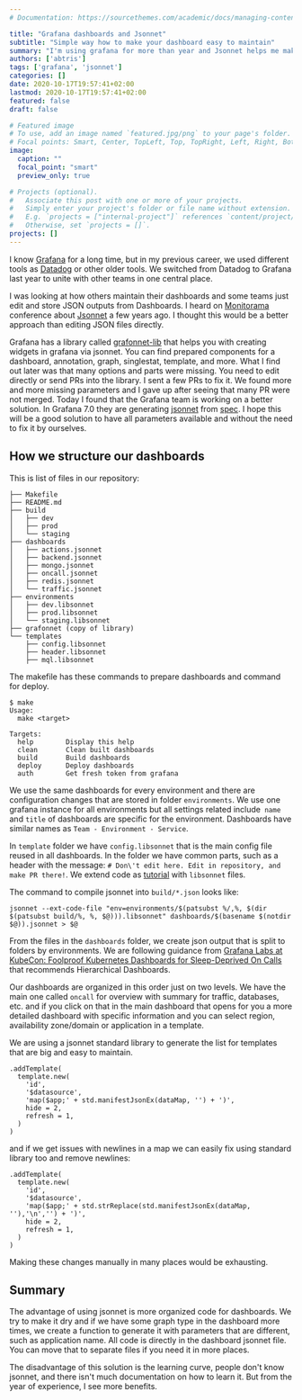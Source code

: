 ```yaml
---
# Documentation: https://sourcethemes.com/academic/docs/managing-content/

title: "Grafana dashboards and Jsonnet"
subtitle: "Simple way how to make your dashboard easy to maintain"
summary: "I'm using grafana for more than year and Jsonnet helps me make dashboards easy to maintain and this is my experience with it."
authors: ['abtris']
tags: ['grafana', 'jsonnet']
categories: []
date: 2020-10-17T19:57:41+02:00
lastmod: 2020-10-17T19:57:41+02:00
featured: false
draft: false

# Featured image
# To use, add an image named `featured.jpg/png` to your page's folder.
# Focal points: Smart, Center, TopLeft, Top, TopRight, Left, Right, BottomLeft, Bottom, BottomRight.
image:
  caption: ""
  focal_point: "smart"
  preview_only: true

# Projects (optional).
#   Associate this post with one or more of your projects.
#   Simply enter your project's folder or file name without extension.
#   E.g. `projects = ["internal-project"]` references `content/project/deep-learning/index.md`.
#   Otherwise, set `projects = []`.
projects: []
---
```


I know [Grafana](https://grafana.com/) for a long time, but in my previous career, we used different tools as [Datadog](https://www.datadoghq.com/) or other older tools. We switched from Datadog to Grafana last year to unite with other teams in one central place.

I was looking at how others maintain their dashboards and some teams just edit and store JSON outputs from Dashboards. I heard on [Monitorama](https://monitorama.com/) conference about [Jsonnet](https://jsonnet.org/) a few years ago. I thought this would be a better approach than editing JSON files directly.

Grafana has a library called [grafonnet-lib](https://github.com/grafana/grafonnet-lib) that helps you with creating widgets in grafana via jsonnet. You can find prepared components for a dashboard, annotation, graph, singlestat, template, and more. What I find out later was that many options and parts were missing. You need to edit directly or send PRs into the library. I sent a few PRs to fix it. We found more and more missing parameters and I gave up after seeing that many PR were not merged. Today I found that the Grafana team is working on a better solution. In Grafana 7.0 they are generating [jsonnet](https://github.com/grafana/grafonnet-lib/tree/master/grafonnet-7.0) from [spec](https://github.com/grafana/dashboard-spec). I hope this will be a good solution to have all parameters available and without the need to fix it by ourselves.

## How we structure our dashboards

This is list of files in our repository:

```
├── Makefile
├── README.md
├── build
│   ├── dev
│   ├── prod
│   └── staging
├── dashboards
│   ├── actions.jsonnet
│   ├── backend.jsonnet
│   ├── mongo.jsonnet
│   ├── oncall.jsonnet
│   ├── redis.jsonnet
│   └── traffic.jsonnet
├── environments
│   ├── dev.libsonnet
│   ├── prod.libsonnet
│   └── staging.libsonnet
├── grafonnet (copy of library)
└── templates
    ├── config.libsonnet
    ├── header.libsonnet
    ├── mql.libsonnet
```

The makefile has these commands to prepare dashboards and command for deploy.

```
$ make
Usage:
  make <target>

Targets:
  help        Display this help
  clean       Clean built dashboards
  build       Build dashboards
  deploy      Deploy dashboards
  auth        Get fresh token from grafana
```

We use the same dashboards for every environment and there are configuration changes that are stored in folder `environments`. We use one grafana instance for all environments but all settings related include` name` and `title` of dashboards are specific for the environment. Dashboards have similar names as `Team - Environment - Service`.

In `template` folder we have `config.libsonnet` that is the main config file reused in all dashboards. In the folder we have common parts, such as a header with the message: `# Don\'t edit here. Edit in repository, and make PR there!`. We extend code as [tutorial](https://jsonnet.org/learning/tutorial.html) with `libsonnet` files.

The command to compile jsonnet into `build/*.json` looks like:

```
jsonnet --ext-code-file "env=environments/$(patsubst %/,%, $(dir $(patsubst build/%, %, $@))).libsonnet" dashboards/$(basename $(notdir $@)).jsonnet > $@
```

From the files in the `dashboards` folder, we create json output that is split to folders by environments. We are following guidance from [Grafana Labs at KubeCon: Foolproof Kubernetes Dashboards for Sleep-Deprived On Calls](https://grafana.com/blog/2019/05/29/grafana-labs-at-kubecon-foolproof-kubernetes-dashboards-for-sleep-deprived-on-calls/) that recommends Hierarchical Dashboards.

Our dashboards are organized in this order just on two levels. We have the main one called `oncall` for overview with summary for traffic, databases, etc. and if you click on that in the main dashboard that opens for you a more detailed dashboard with specific information and you can select region, availability zone/domain or application in a template.

We are using a jsonnet standard library to generate the list for templates that are big and easy to maintain.

```
.addTemplate(
  template.new(
    'id',
    '$datasource',
    'map($app;' + std.manifestJsonEx(dataMap, '') + ')',
    hide = 2,
    refresh = 1,
  )
)
```

and if we get issues with newlines in a map we can easily fix using standard library too and remove newlines:

```
.addTemplate(
  template.new(
    'id',
    '$datasource',
    'map($app;' + std.strReplace(std.manifestJsonEx(dataMap, ''),'\n','') + ')',
    hide = 2,
    refresh = 1,
  )
)
```

Making these changes manually in many places would be exhausting.

## Summary

The advantage of using jsonnet is more organized code for dashboards. We try to make it dry and if we have some graph type in the dashboard more times, we create a function to generate it with parameters that are different, such as application name. All code is directly in the dashboard jsonnet file. You can move that to separate files if you need it in more places.

The disadvantage of this solution is the learning curve, people don't know jsonnet, and there isn't much documentation on how to learn it. But from the year of experience, I see more benefits.
